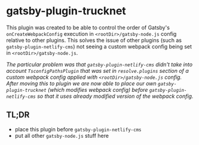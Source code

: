 # gatsby-plugin-trucknet

This plugin was created to be able to control the order of Gatsby's `onCreateWebpackConfig` execution in `<rootDir>/gatsby-node.js` config relative to other plugins. This solves the issue of other plugins (such as `gatsby-plugin-netlify-cms`) not seeing a custom webpack config being set in `<rootDir>/gatsby-node.js`.

_The particular problem was that `gatsby-plugin-netlify-cms` didn't take into account `TsconfigPathsPlugin` that was set in `resolve.plugins` section of a custom webpack config applied with `<rootDir>/gatsby-node.js` config.  
After moving this to plugin we are now able to place our own `gatsby-plugin-trucknet` (which modifies webpack config) before `gatsby-plugin-netlify-cms` so that it uses already modified version of the webpack config._

## TL;DR

- place this plugin before `gatsby-plugin-netlify-cms`
- put all other `gatsby-node.js` stuff here
